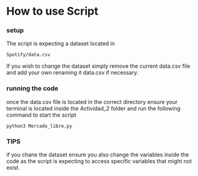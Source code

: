 # How to use Script

### setup
The script is expecting a dataset located in 
```
Spotify/data.csv
```
If you wish to change the dataset simply remove the current data.csv file and add your own renaming it data.csv if necessary.

### running the code
once the data.csv file is located in the correct directory ensure your terminal is located inside the Actividad_2 folder and run the following command to start the script

```
python3 Mercado_libre.py
```

### TIPS
if you chane the dataset ensure you also change the variables inside the code as the script is expecting to access specific variables that might not exist.
